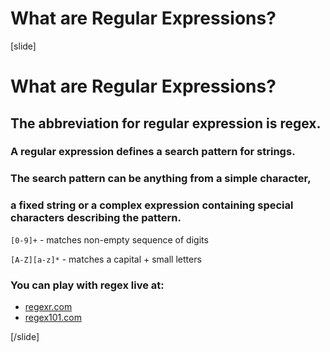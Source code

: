 # What are Regular Expressions?

[slide]
# What are Regular Expressions?

 ## The abbreviation for **regular expression** is **regex**.

 ### A **regular expression** defines a **search pattern** for **strings**.
 
 ### The search pattern can be anything from a **simple character**, 
 ### a **fixed string** or a complex expression containing special characters describing the pattern.

 
 `[0-9]+` - matches non-empty sequence of digits


 `[A-Z][a-z]*` - matches a capital + small letters

 

 ### You can play with regex live at:

 - [regexr.com](regexr.com)
 - [regex101.com](regex101.com)



[/slide]

